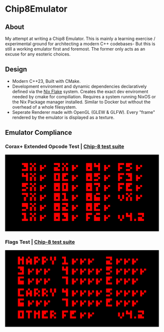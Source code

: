 # Chip8Emulator
## About
My attempt at writing a Chip8 Emulator. This is mainly a learning exercise / experimental ground
for architecting a modern C++ codebases- But this is still a working emulator first and foremost. The former
only acts as an excuse for any esoteric choices.
## Design
- Modern C++23, Built with CMake.
- Development enviroment and dynamic dependencies declaratively defined via the [Nix Flake](https://wiki.nixos.org/wiki/Flakes) system. Creates the exact dev enviroment needed by
cmake for compiliation. Requires a system running NixOS or the Nix Package manager installed. Similar to Docker but without the overhead of a whole filesystem.
- Seperate Renderer made with OpenGL (GLEW & GLFW). Every "frame" rendered by the emulator is displayed as a texture.

## Emulator Compliance
### Corax+ Extended Opcode Test | [Chip-8 test suite](https://github.com/Timendus/chip8-test-suite)
![Corax+ Opcode Test Result](/assets/corax+.png "Corax+ Opcode Test")

### Flags Test | [Chip-8 test suite](https://github.com/Timendus/chip8-test-suite)
![Flags Test Result](/assets/flags.png "Flags Test")

